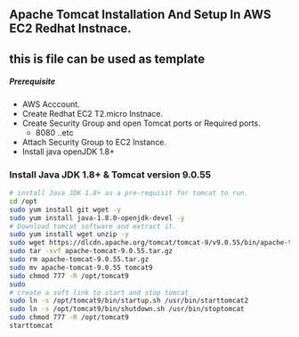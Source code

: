 ## Apache Tomcat Installation And Setup In AWS EC2 Redhat Instnace.
## this is file can be used as template
##### Prerequisite
+ AWS Acccount.
+ Create Redhat EC2 T2.micro Instnace.
+ Create Security Group and open Tomcat ports or Required ports.
   + 8080 ..etc
+ Attach Security Group to EC2 Instance.
+ Install java openJDK 1.8+

### Install Java JDK 1.8+ & Tomcat version 9.0.55

``` sh
# install Java JDK 1.8+ as a pre-requisit for tomcat to run.
cd /opt 
sudo yum install git wget -y
sudo yum install java-1.8.0-openjdk-devel -y
# Download tomcat software and extract it.
sudo yum install wget unzip -y
sudo wget https://dlcdn.apache.org/tomcat/tomcat-9/v9.0.55/bin/apache-tomcat-9.0.55.tar.gz
sudo tar -xvf apache-tomcat-9.0.55.tar.gz
sudo rm apache-tomcat-9.0.55.tar.gz
sudo mv apache-tomcat-9.0.55 tomcat9
sudo chmod 777 -R /opt/tomcat9
sudo 
# create a soft link to start and stop tomcat
sudo ln -s /opt/tomcat9/bin/startup.sh /usr/bin/starttomcat2
sudo ln -s /opt/tomcat9/bin/shutdown.sh /usr/bin/stoptomcat
sudo chmod 777 -R /opt/tomcat9
starttomcat
```
